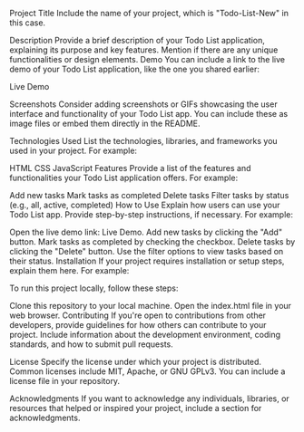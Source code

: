 Project Title
Include the name of your project, which is "Todo-List-New" in this case.

Description
Provide a brief description of your Todo List application, explaining its purpose and key features. Mention if there are any unique functionalities or design elements.
Demo
You can include a link to the live demo of your Todo List application, like the one you shared earlier:

Live Demo

Screenshots
Consider adding screenshots or GIFs showcasing the user interface and functionality of your Todo List app. You can include these as image files or embed them directly in the README.

Technologies Used
List the technologies, libraries, and frameworks you used in your project. For example:

HTML
CSS
JavaScript
Features
Provide a list of the features and functionalities your Todo List application offers. For example:

Add new tasks
Mark tasks as completed
Delete tasks
Filter tasks by status (e.g., all, active, completed)
How to Use
Explain how users can use your Todo List app. Provide step-by-step instructions, if necessary. For example:

Open the live demo link: Live Demo.
Add new tasks by clicking the "Add" button.
Mark tasks as completed by checking the checkbox.
Delete tasks by clicking the "Delete" button.
Use the filter options to view tasks based on their status.
Installation
If your project requires installation or setup steps, explain them here. For example:

To run this project locally, follow these steps:

Clone this repository to your local machine.
Open the index.html file in your web browser.
Contributing
If you're open to contributions from other developers, provide guidelines for how others can contribute to your project. Include information about the development environment, coding standards, and how to submit pull requests.

License
Specify the license under which your project is distributed. Common licenses include MIT, Apache, or GNU GPLv3. You can include a license file in your repository.

Acknowledgments
If you want to acknowledge any individuals, libraries, or resources that helped or inspired your project, include a section for acknowledgments.

